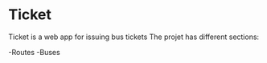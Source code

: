 # Ticket
Ticket is a web app for  issuing bus tickets
The projet has different sections:

  -Routes
  -Buses
